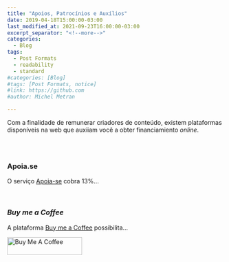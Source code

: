 ```yaml
---
title: "Apoios, Patrocínios e Auxílios"
date: 2019-04-18T15:00:00-03:00
last_modified_at: 2021-09-23T16:00:00-03:00
excerpt_separator: "<!--more-->"
categories:
  - Blog
tags:
  - Post Formats
  - readability
  - standard
#categories: [Blog]
#tags: [Post Formats, notice]
#link: https://github.com
#author: Michel Metran

---
```


Com a finalidade de remunerar criadores de conteúdo, existem plataformas disponíveis na web que auxiiam você a obter financiamiento *online*.

<!--more-->

### <br>

### Apoia.se

O serviço [Apoia-se](https://apoia.se/) cobra 13%...

<br>

### *Buy me a Coffee*

A plataforma [Buy me a Coffee](https://www.buymeacoffee.com) possibilita...

<a href="https://www.buymeacoffee.com/michelmetran" target="_blank"><img src="https://cdn.buymeacoffee.com/buttons/default-orange.png" alt="Buy Me A Coffee" height="41" width="174"></a>
